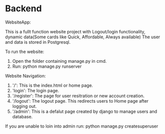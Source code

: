 # Backend

WebsiteApp:

This is a fullt function website project with Logout/login functionality, dynamic data(Some cards like Quick, Affordable, Always available)
The user and data is stored in Postgresql.

To run the website:
1. Open the folder containing manage.py in cmd.
2. Run: python manage.py runserver

Website Navigation:
1. '/': This is the index.html or home page.
2. 'login': The login page.
3. '/register': The page for user resitration or new account creation.
4. '/logout': The logout page. This redirects users to Home page after logging out.
5. '/admin': This is a defalut page created by django to manage users and database.

If you are unable to loin into admin run: python manage.py createsuperuser

